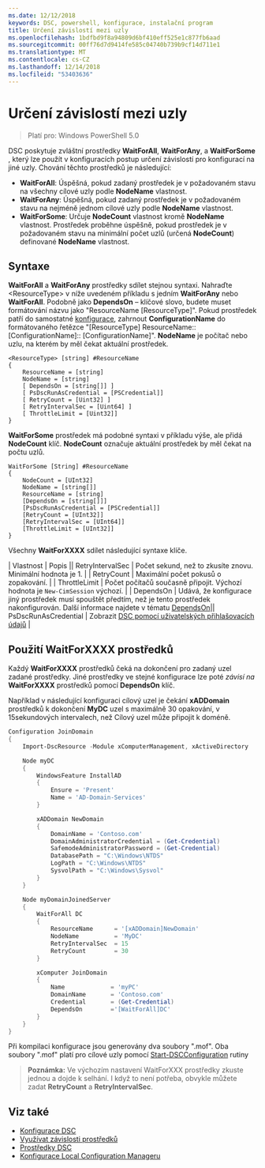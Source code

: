 ```yaml
---
ms.date: 12/12/2018
keywords: DSC, powershell, konfigurace, instalační program
title: Určení závislostí mezi uzly
ms.openlocfilehash: 1bdfbd9f8a94809d6bf410eff525e1c877fb6aad
ms.sourcegitcommit: 00ff76d7d9414fe585c04740b739b9cf14d711e1
ms.translationtype: MT
ms.contentlocale: cs-CZ
ms.lasthandoff: 12/14/2018
ms.locfileid: "53403636"
---
```

# <a name="specifying-cross-node-dependencies"></a>Určení závislostí mezi uzly

> Platí pro: Windows PowerShell 5.0

DSC poskytuje zvláštní prostředky **WaitForAll**, **WaitForAny**, a **WaitForSome** , který lze použít v konfiguracích postup určení závislostí pro konfigurací na jiné uzly. Chování těchto prostředků je následující:

- **WaitForAll**: Úspěšná, pokud zadaný prostředek je v požadovaném stavu na všechny cílové uzly podle **NodeName** vlastnost.
- **WaitForAny**: Úspěšná, pokud zadaný prostředek je v požadovaném stavu na nejméně jednom cílové uzly podle **NodeName** vlastnost.
- **WaitForSome**: Určuje **NodeCount** vlastnost kromě **NodeName** vlastnost. Prostředek proběhne úspěšně, pokud prostředek je v požadovaném stavu na minimální počet uzlů (určená **NodeCount**) definované **NodeName** vlastnost.

## <a name="syntax"></a>Syntaxe

**WaitForAll** a **WaitForAny** prostředky sdílet stejnou syntaxi. Nahraďte \<ResourceType\> v níže uvedeném příkladu s jedním **WaitForAny** nebo **WaitForAll**.
Podobně jako **DependsOn** – klíčové slovo, budete muset formátování názvu jako "ResourceName [ResourceType]". Pokud prostředek patří do samostatné [konfigurace](configurations.md), zahrnout **ConfigurationName** do formátovaného řetězce "[ResourceType] ResourceName:: [ConfigurationName]:: [ConfigurationName]". **NodeName** je počítač nebo uzlu, na kterém by měl čekat aktuální prostředek.

```
<ResourceType> [string] #ResourceName
{
    ResourceName = [string]
    NodeName = [string]
    [ DependsOn = [string[]] ]
    [ PsDscRunAsCredential = [PSCredential]]
    [ RetryCount = [Uint32] ]
    [ RetryIntervalSec = [Uint64] ]
    [ ThrottleLimit = [Uint32]]
}
```

**WaitForSome** prostředek má podobné syntaxi v příkladu výše, ale přidá **NodeCount** klíč. **NodeCount** označuje aktuální prostředek by měl čekat na počtu uzlů.

```
WaitForSome [String] #ResourceName
{
    NodeCount = [UInt32]
    NodeName = [string[]]
    ResourceName = [string]
    [DependsOn = [string[]]]
    [PsDscRunAsCredential = [PSCredential]]
    [RetryCount = [UInt32]]
    [RetryIntervalSec = [UInt64]]
    [ThrottleLimit = [UInt32]]
}
```

Všechny **WaitForXXXX** sdílet následující syntaxe klíče.

|  Vlastnost |  Popis || RetryIntervalSec | Počet sekund, než to zkusíte znovu. Minimální hodnota je 1. | | RetryCount | Maximální počet pokusů o zopakování. | | ThrottleLimit | Počet počítačů současně připojit. Výchozí hodnota je `New-CimSession` výchozí. | | DependsOn | Udává, že konfigurace jiný prostředek musí spouštět předtím, než je tento prostředek nakonfigurován. Další informace najdete v tématu [DependsOn](resource-depends-on.md)|| PsDscRunAsCredential | Zobrazit [DSC pomocí uživatelských přihlašovacích údajů](./runAsUser.md) |


## <a name="using-waitforxxxx-resources"></a>Použití WaitForXXXX prostředků

Každý **WaitForXXXX** prostředků čeká na dokončení pro zadaný uzel zadané prostředky. Jiné prostředky ve stejné konfigurace lze poté *závisí na* **WaitForXXXX** prostředků pomocí **DependsOn** klíč.

Například v následující konfiguraci cílový uzel je čekání **xADDomain** prostředků k dokončení **MyDC** uzel s maximálně 30 opakování, v 15sekundových intervalech, než Cílový uzel může připojit k doméně.

```powershell
Configuration JoinDomain
{
    Import-DscResource -Module xComputerManagement, xActiveDirectory

    Node myDC
    {
        WindowsFeature InstallAD
        {
            Ensure = 'Present'
            Name = 'AD-Domain-Services'
        }

        xADDomain NewDomain
        {
            DomainName = 'Contoso.com'
            DomainAdministratorCredential = (Get-Credential)
            SafemodeAdministratorPassword = (Get-Credential)
            DatabasePath = "C:\Windows\NTDS"
            LogPath = "C:\Windows\NTDS"
            SysvolPath = "C:\Windows\Sysvol"
        }
    }

    Node myDomainJoinedServer
    {
        WaitForAll DC
        {
            ResourceName      = '[xADDomain]NewDomain'
            NodeName          = 'MyDC'
            RetryIntervalSec  = 15
            RetryCount        = 30
        }

        xComputer JoinDomain
        {
            Name             = 'myPC'
            DomainName       = 'Contoso.com'
            Credential       = (Get-Credential)
            DependsOn        ='[WaitForAll]DC'
        }
    }
}
```

Při kompilaci konfigurace jsou generovány dva soubory ".mof". Oba soubory ".mof" platí pro cílové uzly pomocí [Start-DSCConfiguration](/powershell/module/psdesiredstateconfiguration/start-dscconfiguration) rutiny

>**Poznámka:** Ve výchozím nastavení WaitForXXX prostředky zkuste jednou a dojde k selhání. I když to není potřeba, obvykle můžete zadat **RetryCount** a **RetryIntervalSec**.

## <a name="see-also"></a>Viz také

- [Konfigurace DSC](configurations.md)
- [Využívat závislosti prostředků](resource-depends-on.md)
- [Prostředky DSC](../resources/resources.md)
- [Konfigurace Local Configuration Manageru](../managing-nodes/metaConfig.md)
